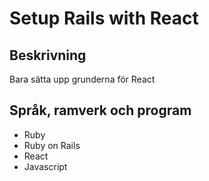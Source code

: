 # Setup Rails with React

## Beskrivning
Bara sätta upp grunderna för React

## Språk, ramverk och program
* Ruby
* Ruby on Rails
* React
* Javascript
